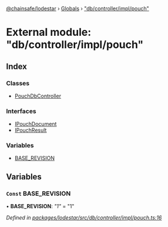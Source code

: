 [@chainsafe/lodestar](../README.md) › [Globals](../globals.md) › ["db/controller/impl/pouch"](_db_controller_impl_pouch_.md)

# External module: "db/controller/impl/pouch"

## Index

### Classes

* [PouchDbController](../classes/_db_controller_impl_pouch_.pouchdbcontroller.md)

### Interfaces

* [IPouchDocument](../interfaces/_db_controller_impl_pouch_.ipouchdocument.md)
* [IPouchResult](../interfaces/_db_controller_impl_pouch_.ipouchresult.md)

### Variables

* [BASE_REVISION](_db_controller_impl_pouch_.md#const-base_revision)

## Variables

### `Const` BASE_REVISION

• **BASE_REVISION**: *"1"* = "1"

*Defined in [packages/lodestar/src/db/controller/impl/pouch.ts:16](https://github.com/ChainSafe/lodestar/blob/2c3cae978/packages/lodestar/src/db/controller/impl/pouch.ts#L16)*
